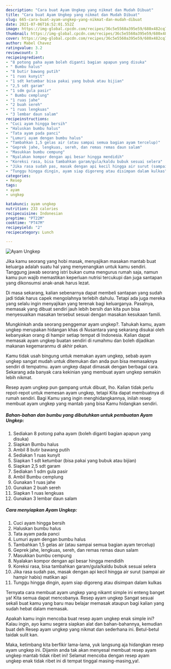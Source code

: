 ```yaml
---
description: "Cara buat Ayam Ungkep yang nikmat dan Mudah Dibuat"
title: "Cara buat Ayam Ungkep yang nikmat dan Mudah Dibuat"
slug: 665-cara-buat-ayam-ungkep-yang-nikmat-dan-mudah-dibuat
date: 2021-07-06T16:52:01.552Z
image: https://img-global.cpcdn.com/recipes/36c5e5560a395e59/680x482cq70/ayam-ungkep-foto-resep-utama.jpg
thumbnail: https://img-global.cpcdn.com/recipes/36c5e5560a395e59/680x482cq70/ayam-ungkep-foto-resep-utama.jpg
cover: https://img-global.cpcdn.com/recipes/36c5e5560a395e59/680x482cq70/ayam-ungkep-foto-resep-utama.jpg
author: Mabel Chavez
ratingvalue: 3.2
reviewcount: 3
recipeingredient:
- "8 potong paha ayam boleh diganti bagian apapun yang disuka"
- " Bumbu halus"
- "8 butir bawang putih"
- "1 ruas kunyit"
- "1 sdt ketumbar bisa pakai yang bubuk atau bijian"
- "2,5 sdt garam"
- "1 sdm gula pasir"
- " Bumbu cemplung"
- "1 ruas jahe"
- "2 buah sereh"
- "1 ruas lengkuas"
- "3 lembar daun salam"
recipeinstructions:
- "Cuci ayam hingga bersih"
- "Haluskan bumbu halus"
- "Tata ayam pada panci"
- "Lumuri ayam dengan bumbu halus"
- "Tambahkan 1,5 gelas air (atau sampai semua bagian ayam tercelup)"
- "Geprek jahe, lengkuas, sereh, dan remas remas daun salam"
- "Masukkan bumbu cempung"
- "Nyalakan kompor dengan api besar hingga mendidih"
- "Koreksi rasa, bisa tambahkan garam/gula/kaldu bubuk sesuai selera"
- "Jika rasa sudah pas, masak dengan api kecil hingga air surut (sampai air hampir habis) matikan api"
- "Tunggu hingga dingin, ayam siap digoreng atau disimpan dalam kulkas"
categories:
- Resep
tags:
- ayam
- ungkep

katakunci: ayam ungkep 
nutrition: 233 calories
recipecuisine: Indonesian
preptime: "PT22M"
cooktime: "PT47M"
recipeyield: "2"
recipecategory: Lunch

---
```



![Ayam Ungkep](https://img-global.cpcdn.com/recipes/36c5e5560a395e59/680x482cq70/ayam-ungkep-foto-resep-utama.jpg)

Jika kamu seorang yang hobi masak, menyajikan masakan mantab buat keluarga adalah suatu hal yang menyenangkan untuk kamu sendiri. Tanggung jawab seorang istri bukan cuma mengurus rumah saja, namun kamu pun wajib memastikan keperluan nutrisi tercukupi dan juga santapan yang dikonsumsi anak-anak harus lezat.

Di masa  sekarang, kalian sebenarnya dapat membeli santapan yang sudah jadi tidak harus capek mengolahnya terlebih dahulu. Tetapi ada juga mereka yang selalu ingin menyajikan yang terenak bagi keluarganya. Pasalnya, memasak yang dibuat sendiri jauh lebih bersih dan kita pun bisa menyesuaikan masakan tersebut sesuai dengan masakan kesukaan famili. 



Mungkinkah anda seorang penggemar ayam ungkep?. Tahukah kamu, ayam ungkep merupakan hidangan khas di Nusantara yang sekarang disukai oleh kebanyakan orang di hampir setiap tempat di Indonesia. Kalian dapat memasak ayam ungkep buatan sendiri di rumahmu dan boleh dijadikan makanan kegemaranmu di akhir pekan.

Kamu tidak usah bingung untuk memakan ayam ungkep, sebab ayam ungkep sangat mudah untuk ditemukan dan anda pun bisa memasaknya sendiri di tempatmu. ayam ungkep dapat dimasak dengan berbagai cara. Sekarang ada banyak cara kekinian yang membuat ayam ungkep semakin lebih nikmat.

Resep ayam ungkep pun gampang untuk dibuat, lho. Kalian tidak perlu repot-repot untuk memesan ayam ungkep, tetapi Kita dapat membuatnya di rumah sendiri. Bagi Kamu yang ingin menghidangkannya, inilah resep membuat ayam ungkep yang mantab yang bisa Kamu hidangkan sendiri.

<!--inarticleads1-->

##### Bahan-bahan dan bumbu yang dibutuhkan untuk pembuatan Ayam Ungkep:

1. Sediakan 8 potong paha ayam (boleh diganti bagian apapun yang disuka)
1. Siapkan  Bumbu halus
1. Ambil 8 butir bawang putih
1. Sediakan 1 ruas kunyit
1. Siapkan 1 sdt ketumbar (bisa pakai yang bubuk atau bijian)
1. Siapkan 2,5 sdt garam
1. Sediakan 1 sdm gula pasir
1. Ambil  Bumbu cemplung
1. Gunakan 1 ruas jahe
1. Gunakan 2 buah sereh
1. Siapkan 1 ruas lengkuas
1. Gunakan 3 lembar daun salam




<!--inarticleads2-->

##### Cara menyiapkan Ayam Ungkep:

1. Cuci ayam hingga bersih
1. Haluskan bumbu halus
1. Tata ayam pada panci
1. Lumuri ayam dengan bumbu halus
1. Tambahkan 1,5 gelas air (atau sampai semua bagian ayam tercelup)
1. Geprek jahe, lengkuas, sereh, dan remas remas daun salam
1. Masukkan bumbu cempung
1. Nyalakan kompor dengan api besar hingga mendidih
1. Koreksi rasa, bisa tambahkan garam/gula/kaldu bubuk sesuai selera
1. Jika rasa sudah pas, masak dengan api kecil hingga air surut (sampai air hampir habis) matikan api
1. Tunggu hingga dingin, ayam siap digoreng atau disimpan dalam kulkas




Ternyata cara membuat ayam ungkep yang nikamt simple ini enteng banget ya! Kita semua dapat mencobanya. Resep ayam ungkep Sangat sesuai sekali buat kamu yang baru mau belajar memasak ataupun bagi kalian yang sudah hebat dalam memasak.

Apakah kamu ingin mencoba buat resep ayam ungkep enak simple ini? Kalau ingin, ayo kamu segera siapkan alat dan bahan-bahannya, kemudian buat deh Resep ayam ungkep yang nikmat dan sederhana ini. Betul-betul taidak sulit kan. 

Maka, ketimbang kita berfikir lama-lama, yuk langsung aja hidangkan resep ayam ungkep ini. Dijamin anda tak akan menyesal membuat resep ayam ungkep mantab tidak ribet ini! Selamat mencoba dengan resep ayam ungkep enak tidak ribet ini di tempat tinggal masing-masing,ya!.

